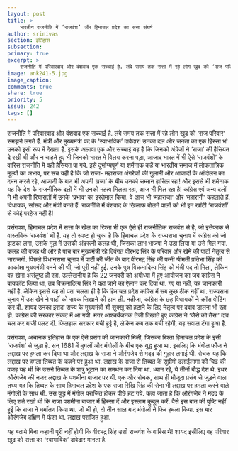 ```yaml
---
layout: post
title: >
    भारतीय राजनीति में ‘राजवंश’ और हिमाचल प्रदेश का सत्ता संघर्ष
author: srinivas
section: इतिहास
subsection:
primary: true
excerpt: >
    राजनीति में परिवारवाद और वंशवाद एक सच्चाई है. लंबे समय तक सत्ता में रहे लोग खुद को ‘राज परिवार’ समझने लगते हैं. मंत्री और मुख्यमंत्री पद के ‘स्वाभाविक’ दावेदार! उनका दल और जनता का एक हिस्सा भी उनको इसी रूप में देखता है.
image: ank241-5.jpg
image_caption:
comments: true
share: true
priority: 5
issue: 242
tags: []
---
```


राजनीति में परिवारवाद और वंशवाद एक सच्चाई है. लंबे समय तक सत्ता में रहे लोग खुद को ‘राज परिवार’ समझने लगते हैं. मंत्री और मुख्यमंत्री पद के ‘स्वाभाविक’ दावेदार! उनका दल और जनता का एक हिस्सा भी उनको इसी रूप में देखता है. इसके अलावा एक और सच्चाई यह है कि जिनको अंग्रेजों ने ‘राजा’ की हैसियत दे रखी थी और न चाहते हुए भी जिनको भारत मे विलय करना पड़ा, आजाद भारत में भी ऐसे ‘राजवंशों’ के वारिस राजनीति में वही हैसियत पा गये. इसे दुर्भाग्यपूर्ण या शर्मनाक कहें या भारतीय समाज में लोकतांत्रिक मूल्यों का अभाव, पर सच यही है कि जो राजा- महाराजा अंगरेजों की गुलामी और आजादी के आंदोलन का दमन करते रहे, आजादी के बाद भी अपनी ‘प्रजा’ के बीच उनको सम्मान हासिल रहा! और इससे भी शर्मनाक यह कि देश के राजनीतिक दलों में भी उनको महत्व मिलता रहा, आज भी मिल रहा है! कांग्रेस एवं अन्य दलों ने भी अपनी रियासतों में उनके ‘प्रभाव’ का इस्तेमाल किया. वे आज भी ‘महाराजा’ और ‘महारानी’ कहलाते हैं. विधायक, सांसद और मंत्री बनते हैं. राजनीति में वंशवाद के खिलाफ बोलने वालों को भी इन खांटी ‘राजवंशों’ से कोई परहेज नहीं है!

प्रसंगवश, हिमाचल प्रदेश में सत्ता के खेल का रिश्ता भी एक ऐसे ही राजनीतिक राजवंश से है, जो इत्तेफाक से वास्तविक ‘राजवंश’ भी है. यह तो स्पष्ट हो चुका है कि हिमाचल प्रदेश के राज्यसभा चुनाव में कांग्रेस को जो झटका लगा, उसके मूल में उसकी अंदरूनी कलह थी, जिसका लाभ भाजपा ने उठा लिया या उसे मिल गया. कलह की वजह थी और है पांच बार मुख्यमंत्री रहे दिवंगत वीरभद्र सिंह के परिवार और खेमे की पार्टी नेतृत्व से नाराजगी. पिछले विधानसभा चुनाव में पार्टी की जीत के बाद वीरभद्र सिंह की पत्नी श्रीमती प्रतिभा सिंह की आकांक्षा मुख्यमंत्री बनने की थी, जो पूरी नहीं हुई. उनके पुत्र विक्रमादित्य सिंह को मंत्री पद तो मिला, लेकिन वह खेमा असंतुष्ट ही रहा. उल्लेखनीय है कि 22 जनवरी को अयोध्या में हुए आयोजन का जब कांग्रेस ने बायकॉट किया था, तब विक्रमादित्य सिंह ने वहां जाने का ऐलान कर दिया था. गए या नहीं, यह जानकारी नहीं है. लेकिन इससे यह तो पता चलता ही है कि हिमाचल प्रदेश कांग्रेस में सब कुछ ठीक नहीं था. राज्यसभा चुनाव में उस खेमे ने पार्टी को सबक सिखाने की ठान ली. नतीजा, कांग्रेस के छह विधायकों ने क्रॉस वोटिंग कर दी. शायद उनका इरादा राज्य के मुख्यमंत्री श्री सुक्खू को हटाने के लिए नेतृत्व पर दबाव डालना भी रहा हो. कांग्रेस की सरकार संकट में आ गयी. मगर आश्चर्यजनक तेजी दिखाते हुए कांग्रेस ने ‘जैसे को तैसा’ दांव चल कर बाजी पलट दी. फिलहाल सरकार बची हुई है, लेकिन कब तक बची रहेगी, यह सवाल टंगा हुआ है.

प्रसंगवश, अचानक इतिहास के एक ऐसे प्रसंग की जानकारी मिली, जिसका रिश्ता हिमाचल प्रदेश के इसी ‘राजवंश’ से जुड़ा है.
सन् 1681 में मुगलों और मंगोलों के बीच एक युद्ध हुआ था. इसलिए कि मंगोल फौज ने लद्दाख पर हमला कर दिया था और लद्दाख के राजा ने औरंगजेब से मदद की गुहार लगाई थी. रोचक यह कि लद्दाख पर हमला तिब्बत के कहने पर हुआ था. लद्दाख के राजा से तिब्बत के सुप्रीमो दलाईलामा की चिढ़ की वजह यह थी कि उसने तिब्बत के शत्रु भूटान का समर्थन कर दिया था. ध्यान रहे, ये तीनों बौद्ध देश थे. इधर औरंगजेब की नजर लद्दाख के पशमीना बाजार पर थी. एक और रोचक, साथ ही मौजूदा प्रसंग से जुड़ने वाला तथ्य यह कि तिब्बत के साथ हिमाचल प्रदेश के एक राजा रिखि सिंह की सेना भी लद्दाख पर हमला करने वाले मंगोलों के साथ थी. उस युद्ध में मंगोल पराजित होकर पीछे हट गये. कहा जाता है कि औरंगजेब ने मदद के लिए शर्त रखी थी कि राजा पशमीना बाजार में हिस्सा दें और इस्लाम कुबूल करें. वैसे इस बात की पुष्टि नहीं हुई कि राजा ने धर्मांंतण किया था. जो भी हो, दो तीन साल बाद मंगोलों ने फिर हमला किया. इस बार औरंगजेब दक्षिण में फंसा था. लद्दाख पराजित हुआ.

यह बताये बिना कहानी पूरी नहीं होगी कि वीरभद्र सिंह उसी राजवंश के वारिस थे! शायद इसीलिए वह परिवार खुद को सत्ता का ‘स्वाभाविक’ दावेदार मानता है.